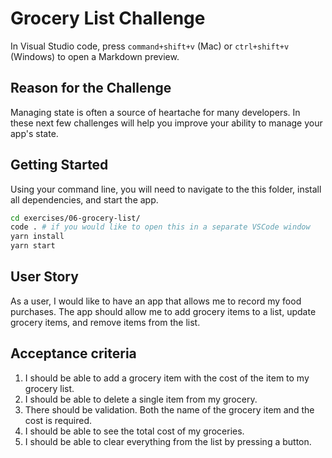 # Grocery List Challenge

In Visual Studio code, press `command+shift+v` (Mac) or `ctrl+shift+v` (Windows) to open a Markdown preview.

## Reason for the Challenge

Managing state is often a source of heartache for many developers.
In these next few challenges will help you improve your ability to manage your app's state.

## Getting Started

Using your command line, you will need to navigate to the this folder, install all dependencies, and start the app.

```bash
cd exercises/06-grocery-list/
code . # if you would like to open this in a separate VSCode window
yarn install
yarn start
```

## User Story

As a user, I would like to have an app that allows me to record my food purchases. The app should allow me to add grocery items to a list, update grocery items, and remove items from the list.

## Acceptance criteria

1. I should be able to add a grocery item with the cost of the item to my grocery list.
2. I should be able to delete a single item from my grocery.
3. There should be validation. Both the name of the grocery item and the cost is required.
4. I should be able to see the total cost of my groceries.
5. I should be able to clear everything from the list by pressing a button.
